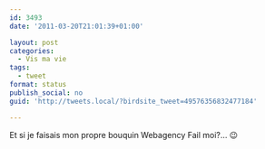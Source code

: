 ```yaml
---
id: 3493
date: '2011-03-20T21:01:39+01:00'

layout: post
categories:
  - Vis ma vie
tags:
  - tweet
format: status
publish_social: no
guid: 'http://tweets.local/?birdsite_tweet=49576356832477184'

---
```


Et si je faisais mon propre bouquin Webagency Fail moi?… 😉